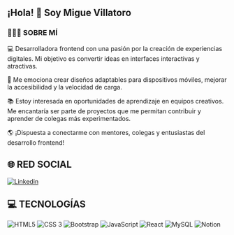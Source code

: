 ## ¡Hola! 👋 Soy Migue Villatoro

### 👩🏻‍💻 SOBRE MÍ

💻 Desarrolladora frontend con una pasión por la creación de experiencias digitales. Mi objetivo es convertir ideas en interfaces interactivas y atractivas.

🎨 Me emociona crear diseños adaptables para dispositivos móviles, mejorar la accesibilidad y la velocidad de carga.

📚 Estoy interesada en oportunidades de aprendizaje en equipos creativos. Me encantaría ser parte de proyectos que me permitan contribuir y aprender de colegas más experimentados.

🌎 ¡Dispuesta a conectarme con mentores, colegas y entusiastas del desarrollo frontend!

## 🌐 RED SOCIAL

[![Linkedin](https://img.shields.io/badge/linkedin-%230077B5.svg?style=for-the-badge&logo=linkedin&logoColor=white)](https://www.linkedin.com/in/miguelinavillatoro/)

## 💻 TECNOLOGÍAS

![HTML5](https://img.shields.io/badge/html5-%23E34F26.svg?style=for-the-badge&logo=html5&logoColor=white) ![CSS 3](https://img.shields.io/badge/css3-%231572B6.svg?style=for-the-badge&logo=css3&logoColor=white) ![Bootstrap](https://img.shields.io/badge/bootstrap-%23563D7C.svg?style=for-the-badge&logo=bootstrap&logoColor=white) ![JavaScript](https://img.shields.io/badge/JavaScript-%23323330.svg?style=for-the-badge&logo=javascript&logoColor=%23F7DF1E) ![React](https://img.shields.io/badge/react-%2320232a.svg?style=for-the-badge&logo=react&logoColor=%2361DAFB) ![MySQL](https://img.shields.io/badge/mysql-%2300f.svg?style=for-the-badge&logo=mysql&logoColor=white) ![Notion](https://img.shields.io/badge/notion-%23000000.svg?style=for-the-badge&logo=notion&logoColor=white)
